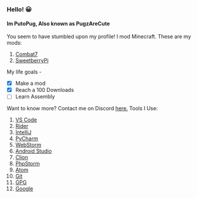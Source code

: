 
### Hello! 😀

#### Im PutoPug, Also known as PugzAreCute

 You seem to have stumbled upon my profile!
I mod Minecraft. These are my mods:

 1. [Combat7](https://www.curseforge.com/minecraft/mc-mods/combat7)
 2. [SweetberryPi](https://github.com/PugsMods/SimpleOres)

My life goals - 

 - [x] Make a mod
 - [x] Reach a 100 Downloads
 - [ ] Learn Assembly

Want to know more? Contact me on Discord [here.](https://discord.gg/geNRqMu5XW "https://discord.gg/geNRqMu5XW")
Tools I Use:
 1. [VS Code](https://code.visualstudio.com/)
 2. [Rider](https://www.jetbrains.com/rider)
 3. [IntelliJ](https://www.jetbrains.com/idea/)
 4. [PyCharm](https://www.jetbrains.com/pycharm/)
 5. [WebStorm](https://www.jetbrains.com/webstorm/)
 6. [Android Studio](https://developer.android.com/studio)
 7. [Clion](https://www.jetbrains.com/clion/)
 8. [PhpStorm](https://www.jetbrains.com/phpstorm/)
 9. [Atom](https://atom.io/)
 10. [Git](https://git-scm.com/)
 11. [GPG](https://gnupg.org/)
 12. [Google](https://www.google.com/)
 
